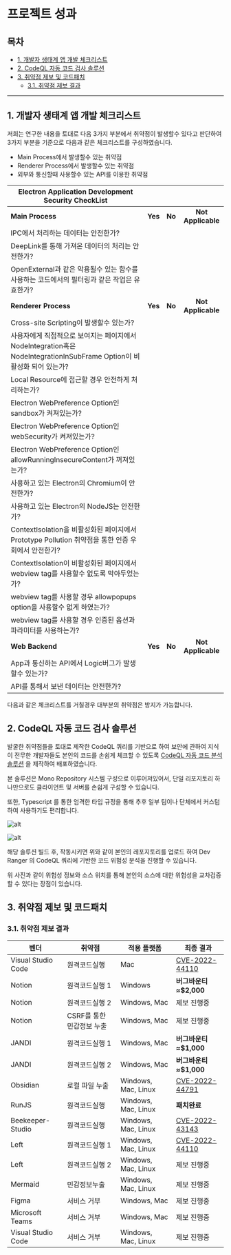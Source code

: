 # 프로젝트 성과

## 목차

- [1. 개발자 생태계 앱 개발 체크리스트](#1-개발자-생태계-앱-개발-체크리스트)
- [2. CodeQL 자동 코드 검사 솔루션](#2-CodeQL-자동-코드-검사-솔루션)
- [3. 취약점 제보 및 코드패치](#3-취약점-제보-및-코드패치)
  - [3.1. 취약점 제보 결과](#31-취약점-제보-결과)

---

## 1. 개발자 생태계 앱 개발 체크리스트

저희는 연구한 내용을 토대로 다음 3가지 부분에서 취약점이 발생할수 있다고 판단하여 3가지 부분을 기준으로 다음과 같은 체크리스트를 구성하였습니다.

- Main Process에서 발생할수 있는 취약점
- Renderer Process에서 발생할수 있는 취약점
- 외부와 통신할때 사용할수 있는 API를 이용한 취약점

| Electron Application Development Security CheckList | | | | 
| ------------------------- |  :----: |  :----: |  :----: |
| **Main Process** | **Yes** | **No** | **Not Applicable** |
| IPC에서 처리하는 데이터는 안전한가? |  |  |  |
| DeepLink를 통해 가져온 데이터의 처리는 안전한가? |  |  |  |
| OpenExternal과 같은 악용될수 있는 함수를 사용하는 코드에서의 필터링과 같은 작업은 유효한가? |  |  |  | |
| **Renderer Process** | **Yes** | **No** | **Not Applicable** |
| Cross-site Scripting이 발생할수 있는가? |  |  |  |
| 사용자에게 직접적으로 보여지는 페이지에서 NodeIntegration혹은 NodeIntegrationInSubFrame Option이 비활성화 되어 있는가? |  |  |  |
| Local Resource에 접근할 경우 안전하게 처리하는가? |  |  |  |
| Electron WebPreference Option인 sandbox가 켜져있는가? |  |  |  |
| Electron WebPreference Option인 webSecurity가 켜져있는가? |  |  |  |
| Electron WebPreference Option인 allowRunningInsecureContent가 꺼져있는가? |  |  |  |
| 사용하고 있는 Electron의 Chromium이 안전한가? |  |  |  |
| 사용하고 있는 Electron의 NodeJS는 안전한가? |  |  |  |
| ContextIsolation을 비활성화된 페이지에서 Prototype Pollution 취약점을 통한 인증 우회에서 안전한가? |  |  |  |
| ContextIsolation이 비활성화된 페이지에서 webview tag를 사용할수 없도록 막아두었는가? |  |  |  |
| webview tag를 사용할 경우 allowpopups option을 사용할수 없게 하였는가? |  |  |  |
| webview tag를 사용할 경우 인증된 옵션과 파라미터를 사용하는가? |  |  |  |
| **Web Backend** | **Yes** | **No** | **Not Applicable** |
| App과 통신하는 API에서 Logic버그가 발생할수 있는가? |  |  |  |
| API를 통해서 보낸 데이터는 안전한가? |  |  |  |

다음과 같은 체크리스트를 거칠경우 대부분의 취약점은 방지가 가능합니다.

## 2. CodeQL 자동 코드 검사 솔루션

발굴한 취약점들을 토대로 제작한 CodeQL 쿼리를 기반으로 하여 보안에 관하여 지식이 전무한 개발자들도 본인의 코드를 손쉽게 체크할 수 있도록 [CodeQL 자동 코드 분석 솔루션](https://github.com/BoB11-Dev-Ranger/CodeQL-Service) 을 제작하여 배포하였습니다.

본 솔루션은 Mono Repository 시스템 구성으로 이루어져있어서, 단일 리포지토리 하나만으로도 클라이언트 및 서버를 손쉽게 구성할 수 있습니다.

또한, Typescript 를 통한 엄격한 타입 규정을 통해 추후 일부 팀이나 단체에서 커스텀 하여 사용하기도 편리합니다.

![alt](https://i.imgur.com/uhsbU8K.png)

![alt](https://i.imgur.com/ThPjzNS.png)

해당 솔루션 빌드 후, 작동시키면 위와 같이 본인의 레포지토리를 업로드 하여 Dev Ranger 의 CodeQL 쿼리에 기반한 코드 위험성 분석을 진행할 수 있습니다.

위 사진과 같이 위험성 정보와 소스 위치를 통해 본인의 소스에 대한 위험성을 교차검증 할 수 있다는 장점이 있습니다.

## 3. 취약점 제보 및 코드패치

### 3.1. 취약점 제보 결과

| 벤더               | 취약점                    | 적용 플랫폼         | 최종 결과                                           |
| ------------------ | ------------------------- | ------------------- | --------------------------------------------------- |
| Visual Studio Code | 원격코드실행              | Mac                 | [CVE-2022-44110](https://cve.report/CVE-2022-44110) |
| Notion             | 원격코드실행 1            | Windows             | **버그바운티 ≈$2,000**                              |
| Notion             | 원격코드실행 2            | Windows, Mac        | 제보 진행중                                         |
| Notion             | CSRF를 통한 민감정보 누출 | Windows, Mac        | 제보 진행중                                         |
| JANDI              | 원격코드실행 1            | Windows, Mac        | **버그바운티 ≈$1,000**                              |
| JANDI              | 원격코드실행 2            | Windows, Mac        | **버그바운티 ≈$1,000**                              |
| Obsidian           | 로컬 파일 누출            | Windows, Mac, Linux | [CVE-2022-44791](https://cve.report/CVE-2022-44791) |
| RunJS              | 원격코드실행              | Windows, Mac, Linux | **패치완료**                                        |
| Beekeeper-Studio   | 원격코드실행              | Windows, Mac, Linux | [CVE-2022-43143](https://cve.report/CVE-2022-43143) |
| Left               | 원격코드실행 1            | Windows, Mac, Linux | [CVE-2022-44110](https://cve.report/CVE-2022-44110) |
| Left               | 원격코드실행 2            | Windows, Mac, Linux | 제보 진행중                                         |
| Mermaid            | 민감정보누출              | Windows, Mac, Linux | 제보 진행중                                         |
| Figma    | 서비스 거부                       | Windows, Mac        | 제보 진행중                                         |
| Microsoft Teams    | 서비스 거부                       | Windows, Mac        | 제보 진행중                                         |
| Visual Studio Code | 서비스 거부                       | Windows, Mac, Linux | 제보 진행중                                         |
